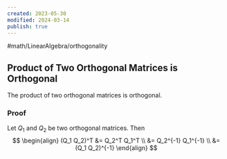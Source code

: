 ```yaml
---
created: 2023-05-30
modified: 2024-03-14
publish: true
---
```


#math/LinearAlgebra/orthogonality 
## Product of Two Orthogonal Matrices is Orthogonal

The product of two orthogonal matrices is orthogonal.

### Proof
Let $Q_1$ and $Q_2$ be two orthogonal matrices. Then
$$
\begin{align}
(Q_1 Q_2)^T
&= Q_2^T Q_1^T \\
&= Q_2^{-1} Q_1^{-1} \\
&= (Q_1 Q_2)^{-1}
\end{align}
$$